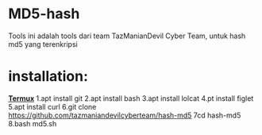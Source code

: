 # MD5-hash
Tools ini adalah tools dari team TazManianDevil Cyber Team, untuk hash md5 yang terenkripsi
# installation:
<b><u>Termux</b></u>
    1.apt install git
    2.apt install bash
    3.apt install lolcat
    4.pt install figlet
    5.apt install curl
    6.git clone https://github.com/tazmaniandevilcyberteam/hash-md5
    7cd hash-md5
    8.bash md5.sh
    
